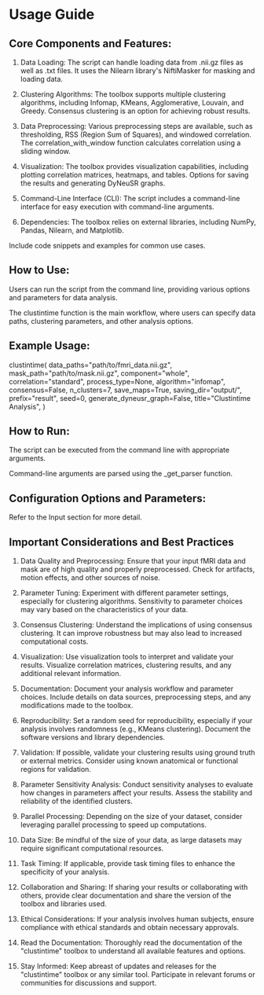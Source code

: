 # Usage Guide

## Core Components and Features:

1. Data Loading: The script can handle loading data from .nii.gz files as well as .txt files. It uses the Nilearn library's NiftiMasker for masking and loading data.

2. Clustering Algorithms: The toolbox supports multiple clustering algorithms, including Infomap, KMeans, Agglomerative, Louvain, and Greedy. Consensus clustering is an option for achieving robust results.

3. Data Preprocessing: Various preprocessing steps are available, such as thresholding, RSS (Region Sum of Squares), and windowed correlation. The correlation_with_window function calculates correlation using a sliding window.

4. Visualization: The toolbox provides visualization capabilities, including plotting correlation matrices, heatmaps, and tables. Options for saving the results and generating DyNeuSR graphs.

5. Command-Line Interface (CLI): The script includes a command-line interface for easy execution with command-line arguments.

6. Dependencies: The toolbox relies on external libraries, including NumPy, Pandas, Nilearn, and Matplotlib.

Include code snippets and examples for common use cases.

## How to Use:

Users can run the script from the command line, providing various options and parameters for data analysis.

The clustintime function is the main workflow, where users can specify data paths, clustering parameters, and other analysis options.

## Example Usage:

clustintime(
    data_paths="path/to/fmri_data.nii.gz",
    mask_path="path/to/mask.nii.gz",
    component="whole",
    correlation="standard",
    process_type=None,
    algorithm="infomap",
    consensus=False,
    n_clusters=7,
    save_maps=True,
    saving_dir="output/",
    prefix="result",
    seed=0,
    generate_dyneusr_graph=False,
    title="Clustintime Analysis",
)

## How to Run:
The script can be executed from the command line with appropriate arguments.

Command-line arguments are parsed using the _get_parser function.

## Configuration Options and Parameters:

Refer to the Input section for more detail.

## Important Considerations and Best Practices 

1. Data Quality and Preprocessing:
Ensure that your input fMRI data and mask are of high quality and properly preprocessed.
Check for artifacts, motion effects, and other sources of noise.

2. Parameter Tuning:
Experiment with different parameter settings, especially for clustering algorithms.
Sensitivity to parameter choices may vary based on the characteristics of your data.

3. Consensus Clustering:
Understand the implications of using consensus clustering.
It can improve robustness but may also lead to increased computational costs.

4. Visualization:
Use visualization tools to interpret and validate your results.
Visualize correlation matrices, clustering results, and any additional relevant information.

5. Documentation:
Document your analysis workflow and parameter choices.
Include details on data sources, preprocessing steps, and any modifications made to the toolbox.

6. Reproducibility:
Set a random seed for reproducibility, especially if your analysis involves randomness (e.g., KMeans clustering).
Document the software versions and library dependencies.

7. Validation:
If possible, validate your clustering results using ground truth or external metrics.
Consider using known anatomical or functional regions for validation.

8. Parameter Sensitivity Analysis:
Conduct sensitivity analyses to evaluate how changes in parameters affect your results.
Assess the stability and reliability of the identified clusters.

9. Parallel Processing:
Depending on the size of your dataset, consider leveraging parallel processing to speed up computations.

10. Data Size:
Be mindful of the size of your data, as large datasets may require significant computational resources.

11. Task Timing:
If applicable, provide task timing files to enhance the specificity of your analysis.

12. Collaboration and Sharing:
If sharing your results or collaborating with others, provide clear documentation and share the version of the toolbox and libraries used.

13. Ethical Considerations:
If your analysis involves human subjects, ensure compliance with ethical standards and obtain necessary approvals.

14. Read the Documentation:
Thoroughly read the documentation of the "clustintime" toolbox to understand all available features and options.

15. Stay Informed:
Keep abreast of updates and releases for the "clustintime" toolbox or any similar tool.
Participate in relevant forums or communities for discussions and support.